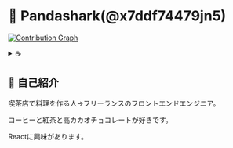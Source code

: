 # 🦈 Pandashark(@x7ddf74479jn5)

[![Contribution Graph](https://commit-365.vercel.app/api/svg/x7ddf74479jn5?url=https%3A%2F%2Fimages.microcms-assets.io%2Fassets%2F0f0be30c2c05436aa4fd3e8b38001530%2Fec2e28b9067044ff870e040584cc2e66%2Fcafe-latte.webp&day=90)](https://commit-365.vercel.app/)

<details>
  <summary>☕️</summary>
<img src="https://user-images.githubusercontent.com/68179184/230010443-0c9113bf-fb24-4d64-9b1d-850cbfa15f7f.png" maxHeight=300 alt="coffee">
</details>

## 📜 自己紹介

喫茶店で料理を作る人→フリーランスのフロントエンドエンジニア。

コーヒーと紅茶と高カカオチョコレートが好きです。

Reactに興味があります。


